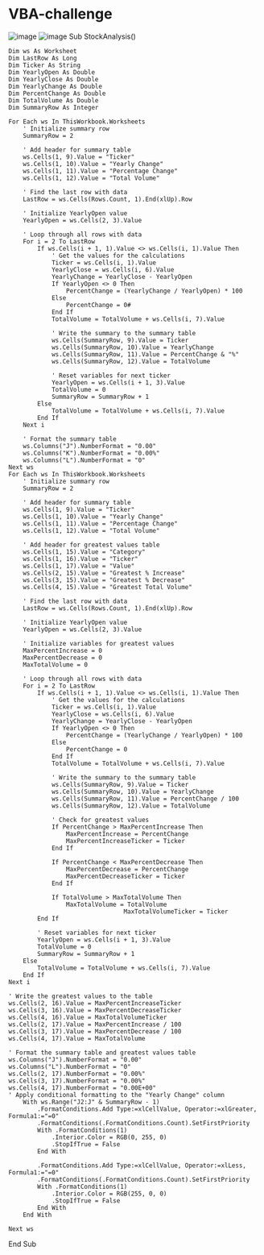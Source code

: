 # VBA-challenge
![image](https://github.com/BenStokes3/VBA-challenge/assets/133127194/fe36da8d-6a91-4061-b163-af3fe9d3428f)
![image](https://github.com/BenStokes3/VBA-challenge/assets/133127194/e729468f-c335-47ba-9ef8-dcd9f8d2b610)
Sub StockAnalysis()

    Dim ws As Worksheet
    Dim LastRow As Long
    Dim Ticker As String
    Dim YearlyOpen As Double
    Dim YearlyClose As Double
    Dim YearlyChange As Double
    Dim PercentChange As Double
    Dim TotalVolume As Double
    Dim SummaryRow As Integer

    For Each ws In ThisWorkbook.Worksheets
        ' Initialize summary row
        SummaryRow = 2
        
        ' Add header for summary table
        ws.Cells(1, 9).Value = "Ticker"
        ws.Cells(1, 10).Value = "Yearly Change"
        ws.Cells(1, 11).Value = "Percentage Change"
        ws.Cells(1, 12).Value = "Total Volume"

        ' Find the last row with data
        LastRow = ws.Cells(Rows.Count, 1).End(xlUp).Row

        ' Initialize YearlyOpen value
        YearlyOpen = ws.Cells(2, 3).Value

        ' Loop through all rows with data
        For i = 2 To LastRow
            If ws.Cells(i + 1, 1).Value <> ws.Cells(i, 1).Value Then
                ' Get the values for the calculations
                Ticker = ws.Cells(i, 1).Value
                YearlyClose = ws.Cells(i, 6).Value
                YearlyChange = YearlyClose - YearlyOpen
                If YearlyOpen <> 0 Then
                    PercentChange = (YearlyChange / YearlyOpen) * 100
                Else
                    PercentChange = 0#
                End If
                TotalVolume = TotalVolume + ws.Cells(i, 7).Value

                ' Write the summary to the summary table
                ws.Cells(SummaryRow, 9).Value = Ticker
                ws.Cells(SummaryRow, 10).Value = YearlyChange
                ws.Cells(SummaryRow, 11).Value = PercentChange & "%"
                ws.Cells(SummaryRow, 12).Value = TotalVolume

                ' Reset variables for next ticker
                YearlyOpen = ws.Cells(i + 1, 3).Value
                TotalVolume = 0
                SummaryRow = SummaryRow + 1
            Else
                TotalVolume = TotalVolume + ws.Cells(i, 7).Value
            End If
        Next i

        ' Format the summary table
        ws.Columns("J").NumberFormat = "0.00"
        ws.Columns("K").NumberFormat = "0.00%"
        ws.Columns("L").NumberFormat = "0"
    Next ws
    For Each ws In ThisWorkbook.Worksheets
        ' Initialize summary row
        SummaryRow = 2
        
        ' Add header for summary table
        ws.Cells(1, 9).Value = "Ticker"
        ws.Cells(1, 10).Value = "Yearly Change"
        ws.Cells(1, 11).Value = "Percentage Change"
        ws.Cells(1, 12).Value = "Total Volume"
        
        ' Add header for greatest values table
        ws.Cells(1, 15).Value = "Category"
        ws.Cells(1, 16).Value = "Ticker"
        ws.Cells(1, 17).Value = "Value"
        ws.Cells(2, 15).Value = "Greatest % Increase"
        ws.Cells(3, 15).Value = "Greatest % Decrease"
        ws.Cells(4, 15).Value = "Greatest Total Volume"

        ' Find the last row with data
        LastRow = ws.Cells(Rows.Count, 1).End(xlUp).Row

        ' Initialize YearlyOpen value
        YearlyOpen = ws.Cells(2, 3).Value

        ' Initialize variables for greatest values
        MaxPercentIncrease = 0
        MaxPercentDecrease = 0
        MaxTotalVolume = 0

        ' Loop through all rows with data
        For i = 2 To LastRow
            If ws.Cells(i + 1, 1).Value <> ws.Cells(i, 1).Value Then
                ' Get the values for the calculations
                Ticker = ws.Cells(i, 1).Value
                YearlyClose = ws.Cells(i, 6).Value
                YearlyChange = YearlyClose - YearlyOpen
                If YearlyOpen <> 0 Then
                    PercentChange = (YearlyChange / YearlyOpen) * 100
                Else
                    PercentChange = 0
                End If
                TotalVolume = TotalVolume + ws.Cells(i, 7).Value

                ' Write the summary to the summary table
                ws.Cells(SummaryRow, 9).Value = Ticker
                ws.Cells(SummaryRow, 10).Value = YearlyChange
                ws.Cells(SummaryRow, 11).Value = PercentChange / 100
                ws.Cells(SummaryRow, 12).Value = TotalVolume

                ' Check for greatest values
                If PercentChange > MaxPercentIncrease Then
                    MaxPercentIncrease = PercentChange
                    MaxPercentIncreaseTicker = Ticker
                End If
                
                If PercentChange < MaxPercentDecrease Then
                    MaxPercentDecrease = PercentChange
                    MaxPercentDecreaseTicker = Ticker
                End If
                
                If TotalVolume > MaxTotalVolume Then
                    MaxTotalVolume = TotalVolume
                                    MaxTotalVolumeTicker = Ticker
            End If

            ' Reset variables for next ticker
            YearlyOpen = ws.Cells(i + 1, 3).Value
            TotalVolume = 0
            SummaryRow = SummaryRow + 1
        Else
            TotalVolume = TotalVolume + ws.Cells(i, 7).Value
        End If
    Next i

    ' Write the greatest values to the table
    ws.Cells(2, 16).Value = MaxPercentIncreaseTicker
    ws.Cells(3, 16).Value = MaxPercentDecreaseTicker
    ws.Cells(4, 16).Value = MaxTotalVolumeTicker
    ws.Cells(2, 17).Value = MaxPercentIncrease / 100
    ws.Cells(3, 17).Value = MaxPercentDecrease / 100
    ws.Cells(4, 17).Value = MaxTotalVolume

    ' Format the summary table and greatest values table
    ws.Columns("J").NumberFormat = "0.00"
    ws.Columns("L").NumberFormat = "0"
    ws.Cells(2, 17).NumberFormat = "0.00%"
    ws.Cells(3, 17).NumberFormat = "0.00%"
    ws.Cells(4, 17).NumberFormat = "0.00E+00"
    ' Apply conditional formatting to the "Yearly Change" column
        With ws.Range("J2:J" & SummaryRow - 1)
            .FormatConditions.Add Type:=xlCellValue, Operator:=xlGreater, Formula1:="=0"
            .FormatConditions(.FormatConditions.Count).SetFirstPriority
            With .FormatConditions(1)
                .Interior.Color = RGB(0, 255, 0)
                .StopIfTrue = False
            End With

            .FormatConditions.Add Type:=xlCellValue, Operator:=xlLess, Formula1:="=0"
            .FormatConditions(.FormatConditions.Count).SetFirstPriority
            With .FormatConditions(1)
                .Interior.Color = RGB(255, 0, 0)
                .StopIfTrue = False
            End With
        End With
        
    Next ws

End Sub
